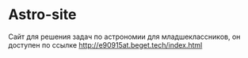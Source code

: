 # Astro-site
Сайт для решения задач по астрономии для младшеклассников, он доступен по ссылке http://e90915at.beget.tech/index.html
